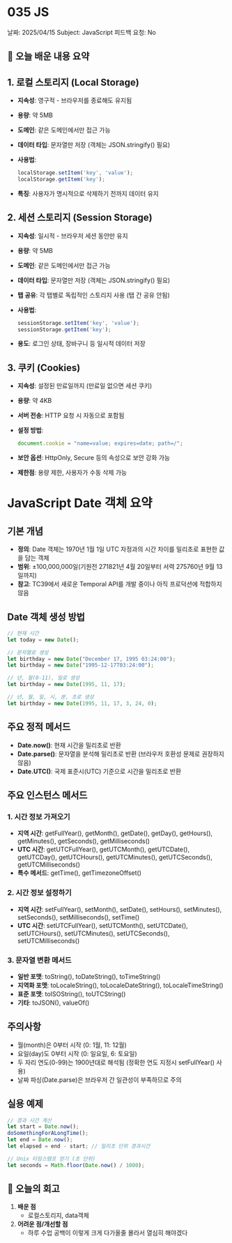 # 035 JS

날짜: 2025/04/15
Subject: JavaScript
피드백 요청: No

## 📝 오늘 배운 내용 요약

## 1. 로컬 스토리지 (Local Storage)

- **지속성**: 영구적 - 브라우저를 종료해도 유지됨
- **용량**: 약 5MB
- **도메인**: 같은 도메인에서만 접근 가능
- **데이터 타입**: 문자열만 저장 (객체는 JSON.stringify() 필요)
- **사용법**:
    
    ```jsx
    localStorage.setItem('key', 'value');
    localStorage.getItem('key');
    
    ```
    
- **특징**: 사용자가 명시적으로 삭제하기 전까지 데이터 유지

## 2. 세션 스토리지 (Session Storage)

- **지속성**: 일시적 - 브라우저 세션 동안만 유지
- **용량**: 약 5MB
- **도메인**: 같은 도메인에서만 접근 가능
- **데이터 타입**: 문자열만 저장 (객체는 JSON.stringify() 필요)
- **탭 공유**: 각 탭별로 독립적인 스토리지 사용 (탭 간 공유 안됨)
- **사용법**:
    
    ```jsx
    sessionStorage.setItem('key', 'value');
    sessionStorage.getItem('key');
    
    ```
    
- **용도**: 로그인 상태, 장바구니 등 일시적 데이터 저장

## 3. 쿠키 (Cookies)

- **지속성**: 설정된 만료일까지 (만료일 없으면 세션 쿠키)
- **용량**: 약 4KB
- **서버 전송**: HTTP 요청 시 자동으로 포함됨
- **설정 방법**:
    
    ```jsx
    document.cookie = "name=value; expires=date; path=/";
    
    ```
    
- **보안 옵션**: HttpOnly, Secure 등의 속성으로 보안 강화 가능
- **제한점**: 용량 제한, 사용자가 수동 삭제 가능

# JavaScript Date 객체 요약

## 기본 개념

- **정의**: Date 객체는 1970년 1월 1일 UTC 자정과의 시간 차이를 밀리초로 표현한 값을 담는 객체
- **범위**: ±100,000,000일(기원전 271821년 4월 20일부터 서력 275760년 9월 13일까지)
- **참고**: TC39에서 새로운 Temporal API를 개발 중이나 아직 프로덕션에 적합하지 않음

## Date 객체 생성 방법

```jsx
// 현재 시간
let today = new Date();

// 문자열로 생성
let birthday = new Date("December 17, 1995 03:24:00");
let birthday = new Date("1995-12-17T03:24:00");

// 년, 월(0-11), 일로 생성
let birthday = new Date(1995, 11, 17);

// 년, 월, 일, 시, 분, 초로 생성
let birthday = new Date(1995, 11, 17, 3, 24, 0);

```

## 주요 정적 메서드

- **Date.now()**: 현재 시간을 밀리초로 반환
- **Date.parse()**: 문자열을 분석해 밀리초로 반환 (브라우저 호환성 문제로 권장하지 않음)
- **Date.UTC()**: 국제 표준시(UTC) 기준으로 시간을 밀리초로 반환

## 주요 인스턴스 메서드

### 1. 시간 정보 가져오기

- **지역 시간**: getFullYear(), getMonth(), getDate(), getDay(), getHours(), getMinutes(), getSeconds(), getMilliseconds()
- **UTC 시간**: getUTCFullYear(), getUTCMonth(), getUTCDate(), getUTCDay(), getUTCHours(), getUTCMinutes(), getUTCSeconds(), getUTCMilliseconds()
- **특수 메서드**: getTime(), getTimezoneOffset()

### 2. 시간 정보 설정하기

- **지역 시간**: setFullYear(), setMonth(), setDate(), setHours(), setMinutes(), setSeconds(), setMilliseconds(), setTime()
- **UTC 시간**: setUTCFullYear(), setUTCMonth(), setUTCDate(), setUTCHours(), setUTCMinutes(), setUTCSeconds(), setUTCMilliseconds()

### 3. 문자열 변환 메서드

- **일반 포맷**: toString(), toDateString(), toTimeString()
- **지역화 포맷**: toLocaleString(), toLocaleDateString(), toLocaleTimeString()
- **표준 포맷**: toISOString(), toUTCString()
- **기타**: toJSON(), valueOf()

## 주의사항

- 월(month)은 0부터 시작 (0: 1월, 11: 12월)
- 요일(day)도 0부터 시작 (0: 일요일, 6: 토요일)
- 두 자리 연도(0-99)는 1900년대로 해석됨 (정확한 연도 지정시 setFullYear() 사용)
- 날짜 파싱(Date.parse)은 브라우저 간 일관성이 부족하므로 주의

## 실용 예제

```jsx
// 경과 시간 계산
let start = Date.now();
doSomethingForALongTime();
let end = Date.now();
let elapsed = end - start; // 밀리초 단위 경과시간

// Unix 타임스탬프 얻기 (초 단위)
let seconds = Math.floor(Date.now() / 1000);

```

## 💭 오늘의 회고

1. **배운 점**
    - 로컬스토리지, data객체
2. **어려운 점/개선할 점**
    - 하루 수업 공백이 이렇게 크게 다가올줄 몰라서 열심히 해야겠다